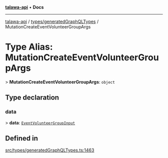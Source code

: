 [**talawa-api**](../../../README.md) • **Docs**

***

[talawa-api](../../../modules.md) / [types/generatedGraphQLTypes](../README.md) / MutationCreateEventVolunteerGroupArgs

# Type Alias: MutationCreateEventVolunteerGroupArgs

\> **MutationCreateEventVolunteerGroupArgs**: `object`

## Type declaration

### data

\> **data**: [`EventVolunteerGroupInput`](EventVolunteerGroupInput.md)

## Defined in

[src/types/generatedGraphQLTypes.ts:1463](https://github.com/PalisadoesFoundation/talawa-api/blob/60937520d7a29ccf883a9c6a7c2d186bae92a81b/src/types/generatedGraphQLTypes.ts#L1463)
